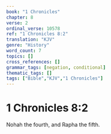 ```yaml
---
book: "1 Chronicles"
chapter: 8
verse: 2
ordinal_verse: 10578
ref: "1 Chronicles 8:2"
translation: "KJV"
genre: "History"
word_count: 7
topics: []
cross_references: []
grammar_tags: [negation, conditional]
thematic_tags: []
tags: ["Bible","KJV","1 Chronicles"]
---
```


# 1 Chronicles 8:2

Nohah the fourth, and Rapha the fifth.
